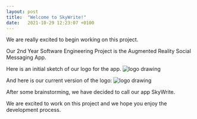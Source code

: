 ```yaml
---
layout: post
title:  "Welcome to SkyWrite!"
date:   2021-10-29 12:23:07 +0100
---
```

We are really excited to begin working on this project.

Our 2nd Year Software Engineering Project  is the Augmented Reality Social Messaging App.

Here is an initial sketch of our logo for the app.
![logo drawing](/assets/logo_sketch.jpeg)

And here is our current version of the logo:
![logo drawing](/assets/logo.jpeg)

After some brainstorming, we have decided to call our app SkyWrite.

We are excited to work on this project and we hope you enjoy the development process.